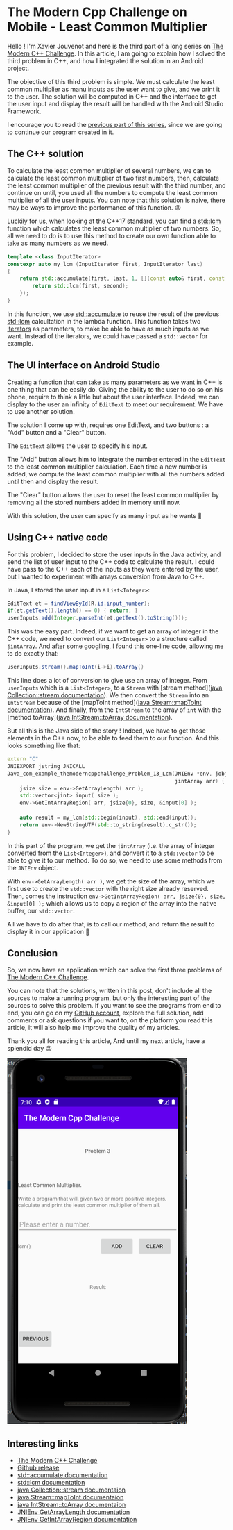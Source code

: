 # The Modern Cpp Challenge on Mobile - Least Common Multiplier

Hello ! I'm Xavier Jouvenot and here is the third part of a long series on [The Modern C++ Challenge](https://amzn.to/2QdYmvA).
In this article, I am going to explain how I solved the third problem in C++, and how I integrated the solution in an Android project.

The objective of this third problem is simple.
We must calculate the least common multiplier as manu inputs as the user want to give, and we print it to the user.
The solution will be computed in C++ and the interface to get the user input and display the result will be handled with the Android Studio Framework.

I encourage you to read the [previous part of this series](https://10xlearner.com/2020/03/30/the-modern-cpp-challenge-on-mobile-greatest-commont-divisor/), since we are going to continue our program created in it.

## The C++ solution

To calculate the least common multiplier of several numbers, we can to calculate the least common multiplier of two first numbers, then, calculate the least common multiplier of the previous result with the third number, and continue on until, you used all the numbers to compute the least common multiplier of all the user inputs.
You can note that this solution is naive, there may be ways to improve the performance of this function. 😉

Luckily for us, when looking at the C++17 standard, you can find a [std::lcm](https://en.cppreference.com/w/cpp/numeric/lcm) function which calculates the least common multiplier of two numbers.
So, all we need to do is to use this method to create our own function able to take as many numbers as we need.

```c++
template <class InputIterator>
constexpr auto my_lcm (InputIterator first, InputIterator last)
{
    return std::accumulate(first, last, 1, [](const auto& first, const auto& second){
        return std::lcm(first, second);
    });
}
```

In this function, we use [std::accumulate](https://en.cppreference.com/w/cpp/algorithm/accumulate) to reuse the result of the previous [std::lcm](https://en.cppreference.com/w/cpp/numeric/lcm) calcultation in the lambda function. This function takes two [iterators](https://en.cppreference.com/w/cpp/iterator/iterator) as parameters, to make be able to have as much inputs as we want.
Instead of the iterators, we could have passed a `std::vector` for example.

## The UI interface on Android Studio

Creating a function that can take as many parameters as we want in C++ is one thing that can be easily do.
Giving the ability to the user to do so on his phone, require to think a little but about the user interface.
Indeed, we can display to the user an infinity of `EditText` to meet our requirement. We have to use another solution.

The solution I come up with, requires one EditText, and two buttons : a "Add" button and a "Clear" button.

The `EditText` allows the user to specify his input.

The "Add" button allows him to integrate the number entered in the `EditText` to the least common multiplier calculation.
Each time a new number is added, we compute the least common multiplier with all the numbers added until then and display the result.

The "Clear" button allows the user to reset the least common multiplier by removing all the stored numbers added in memory until now.

With this solution, the user can specify as many input as he wants 🙂

## Using C++ native code

For this problem, I decided to store the user inputs in the Java activity, and send the list of user input to the C++ code to calculate the result.
I could have pass to the C++ each of the inputs as they were entered by the user, but I wanted to experiment with arrays conversion from Java to C++.

In Java, I stored the user input in a `List<Integer>`:
```java
EditText et = findViewById(R.id.input_number);
if(et.getText().length() == 0) { return; }
userInputs.add(Integer.parseInt(et.getText().toString()));
```

This was the easy part.
Indeed, if we want to get an array of integer in the C++ code, we need to convert our `List<Integer>` to a structure called `jintArray`.
And after some googling, I found this one-line code, allowing me to do exactly that:
```java
userInputs.stream().mapToInt(i->i).toArray()
```

This line does a lot of conversion to give use an array of integer.
From `userInputs` which is a `List<Integer>`, to a `Stream` with [stream method]([java Collection::stream documentation](https://docs.oracle.com/javase/8/docs/api/java/util/Collection.html#stream--)). We then convert the `Stream` into an `IntStream` because of the [mapToInt method]([java Stream::mapToInt documentation](https://docs.oracle.com/javase/8/docs/api/java/util/stream/Stream.html#mapToInt-java.util.function.ToIntFunction-)). And finally, from the `IntStream` to the array of `int` with the [method toArray]([java IntStream::toArray documentation](https://docs.oracle.com/javase/8/docs/api/java/util/stream/IntStream.html#toArray--)).

But all this is the Java side of the story !
Indeed, we have to get those elements in the C++ now, to be able to feed them to our function.
And this looks something like that:

```c++
extern "C"
JNIEXPORT jstring JNICALL
Java_com_example_themoderncppchallenge_Problem_13_Lcm(JNIEnv *env, jobject /* this */,
                                                      jintArray arr) {
    jsize size = env->GetArrayLength( arr );
    std::vector<jint> input( size );
    env->GetIntArrayRegion( arr, jsize{0}, size, &input[0] );

    auto result = my_lcm(std::begin(input), std::end(input));
    return env->NewStringUTF(std::to_string(result).c_str());
}
```

In this part of the program, we get the `jintArray` (i.e. the array of integer converted from the `List<Integer>`), and convert it to a `std::vector` to be able to give it to our method.
To do so, we need to use some methods from the `JNIEnv` object.

With `env->GetArrayLength( arr )`, we get the size of the array, which we first use to create the `std::vector` with the right size already reserved.
Then, comes the instruction `env->GetIntArrayRegion( arr, jsize{0}, size, &input[0] );` which allows us to copy a region of the array into the native buffer, our `std::vector`.

All we have to do after that, is to call our method, and return the result to display it in our application 🙂

## Conclusion

So, we now have an application which can solve the first three problems of [The Modern C++ Challenge](https://amzn.to/2QdYmvA).

You can note that the solutions, written in this post, don't include all the sources to make a running program, but only the interesting part of the sources to solve this problem.
If you want to see the programs from end to end, you can go on my [GitHub account](https://github.com/Xav83/TheModernCppChallenge_AndroidStudio/tree/v0.0.3_ThirdProblem), explore the full solution, add comments or ask questions if you want to, on the platform you read this article, it will also help me improve the quality of my articles.

Thank you all for reading this article,
And until my next article, have a splendid day 😉

![](https://github.com/Xav83/Xav83.github.io/raw/master/res/TheModernCppChallenge/Problem%20003.png "Final Application")

## Interesting links

- [The Modern C++ Challenge](https://amzn.to/2QdYmvA)
- [Github release](https://github.com/Xav83/TheModernCppChallenge_AndroidStudio/tree/v0.0.2_SecondProblem)
- [std::accumulate documentation](https://en.cppreference.com/w/cpp/algorithm/accumulate)
- [std::lcm documentation](https://en.cppreference.com/w/cpp/numeric/lcm)
- [java Collection::stream documentaion](https://docs.oracle.com/javase/8/docs/api/java/util/Collection.html#stream--)
- [java Stream::mapToInt documentaion](https://docs.oracle.com/javase/8/docs/api/java/util/stream/Stream.html#mapToInt-java.util.function.ToIntFunction-)
- [java IntStream::toArray documentaion](https://docs.oracle.com/javase/8/docs/api/java/util/stream/IntStream.html#toArray--)
- [JNIEnv GetArrayLength documentation](http://jikesrvm.sourceforge.net/apidocs/latest/org/jikesrvm/jni/JNIFunctions.html#GetArrayLength(org.jikesrvm.jni.JNIEnvironment,%20int))
- [JNIEnv GetIntArrayRegion documentation](http://jikesrvm.sourceforge.net/apidocs/latest/org/jikesrvm/jni/JNIFunctions.html#GetIntArrayRegion(org.jikesrvm.jni.JNIEnvironment,%20int,%20int,%20int,%20org.vmmagic.unboxed.Address))
